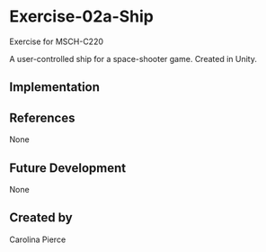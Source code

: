 
# Exercise-02a-Ship

Exercise for MSCH-C220

A user-controlled ship for a space-shooter game. Created in Unity.

## Implementation

## References
None

## Future Development
None

## Created by
Carolina Pierce
